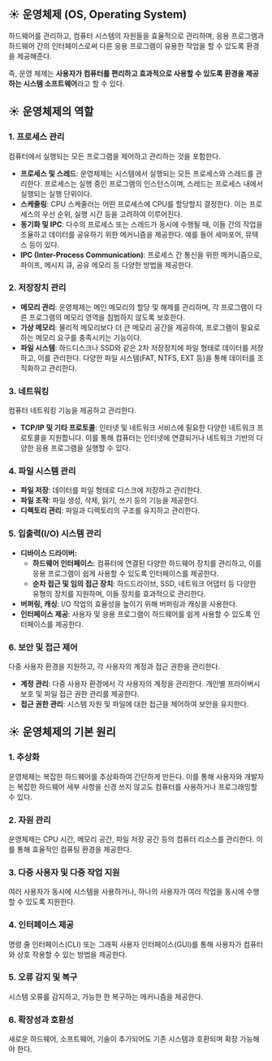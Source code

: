 ## ☀ 운영체제 (OS, Operating System)

하드웨어를 관리하고, 컴퓨터 시스템의 자원들을 효율적으로 관리하며, 응용 프로그램과 하드웨어 간의 인터페이스로써 다른 응용 프로그램이 유용한 작업을 할 수 있도록 환경을 제공해준다.

즉, 운영 체제는 **사용자가 컴퓨터를 편리하고 효과적으로 사용할 수 있도록 환경을 제공하는 시스템 소프트웨어**라고 할 수 있다.

## ☀ 운영체제의 역할

### 1. **프로세스 관리**

컴퓨터에서 실행되는 모든 프로그램을 제어하고 관리하는 것을 포함한다.

- **프로세스 및 스레드**: 운영체제는 시스템에서 실행되는 모든 프로세스와 스레드를 관리한다. 프로세스는 실행 중인 프로그램의 인스턴스이며, 스레드는 프로세스 내에서 실행되는 실행 단위이다.
- **스케줄링**: CPU 스케줄러는 어떤 프로세스에 CPU를 할당할지 결정한다. 이는 프로세스의 우선 순위, 실행 시간 등을 고려하여 이루어진다.
- **동기화 및 IPC**: 다수의 프로세스 또는 스레드가 동시에 수행될 때, 이들 간의 작업을 조율하고 데이터를 공유하기 위한 메커니즘을 제공한다. 예를 들어 세마포어, 뮤텍스 등이 있다.
- **IPC (Inter-Process Communication)**: 프로세스 간 통신을 위한 메커니즘으로, 파이프, 메시지 큐, 공유 메모리 등 다양한 방법을 제공한다.

### **2. 저장장치 관리**

- **메모리 관리**: 운영체제는 메인 메모리의 할당 및 해제를 관리하며, 각 프로그램이 다른 프로그램의 메모리 영역을 침범하지 않도록 보호한다.
- **가상 메모리**: 물리적 메모리보다 더 큰 메모리 공간을 제공하여, 프로그램이 필요로 하는 메모리 요구를 충족시키는 기능이다.
- **파일 시스템**: 하드디스크나 SSD와 같은 2차 저장장치에 파일 형태로 데이터를 저장하고, 이를 관리한다. 다양한 파일 시스템(FAT, NTFS, EXT 등)을 통해 데이터를 조직화하고 관리한다.

### **3. 네트워킹**

컴퓨터 네트워킹 기능을 제공하고 관리한다.

- **TCP/IP 및 기타 프로토콜**: 인터넷 및 네트워크 서비스에 필요한 다양한 네트워크 프로토콜을 지원합니다. 이를 통해 컴퓨터는 인터넷에 연결되거나 네트워크 기반의 다양한 응용 프로그램을 실행할 수 있다.

### 4. **파일 시스템 관리**

- **파일 저장**: 데이터를 파일 형태로 디스크에 저장하고 관리한다.
- **파일 조작**: 파일 생성, 삭제, 읽기, 쓰기 등의 기능을 제공한다.
- **디렉토리 관리**: 파일과 디렉토리의 구조를 유지하고 관리한다.

### 5. **입출력(I/O) 시스템 관리**

- **디바이스 드라이버:**
    - **하드웨어 인터페이스**: 컴퓨터에 연결된 다양한 하드웨어 장치를 관리하고, 이를 응용 프로그램이 쉽게 사용할 수 있도록 인터페이스를 제공한다.
    - **순차 접근 및 임의 접근 장치**: 하드드라이브, SSD, 네트워크 어댑터 등 다양한 유형의 장치를 지원하며, 이들 장치를 효과적으로 관리한다.
- **버퍼링, 캐싱**: I/O 작업의 효율성을 높이기 위해 버퍼링과 캐싱을 사용한다.
- **인터페이스 제공**: 사용자 및 응용 프로그램이 하드웨어를 쉽게 사용할 수 있도록 인터페이스를 제공한다.

### 6. **보안 및 접근 제어**

다중 사용자 환경을 지원하고, 각 사용자의 계정과 접근 권한을 관리한다.

- **계정 관리**: 다중 사용자 환경에서 각 사용자의 계정을 관리한다. 개인별 프라이버시 보호 및 파일 접근 권한 관리를 제공한다.
- **접근 권한 관리**: 시스템 자원 및 파일에 대한 접근을 제어하여 보안을 유지한다.

## ☀ 운영체제의 기본 원리

### 1. **추상화**

운영체제는 복잡한 하드웨어를 추상화하여 간단하게 만든다. 이를 통해 사용자와 개발자는 복잡한 하드웨어 세부 사항을 신경 쓰지 않고도 컴퓨터를 사용하거나 프로그래밍할 수 있다.

### 2. **자원 관리**

운영체제는 CPU 시간, 메모리 공간, 파일 저장 공간 등의 컴퓨터 리소스를 관리한다. 이를 통해 효율적인 컴퓨팅 환경을 제공한다.

### 3. **다중 사용자 및 다중 작업 지원**

여러 사용자가 동시에 시스템을 사용하거나, 하나의 사용자가 여러 작업을 동시에 수행할 수 있도록 지원한다.

### 4. **인터페이스 제공**

명령 줄 인터페이스(CLI) 또는 그래픽 사용자 인터페이스(GUI)를 통해 사용자가 컴퓨터와 상호 작용할 수 있는 방법을 제공한다.

### 5. **오류 감지 및 복구**

시스템 오류를 감지하고, 가능한 한 복구하는 메커니즘을 제공한다.

### 6. **확장성과 호환성**

새로운 하드웨어, 소프트웨어, 기술이 추가되어도 기존 시스템과 호환되며 확장 가능해야 한다.
